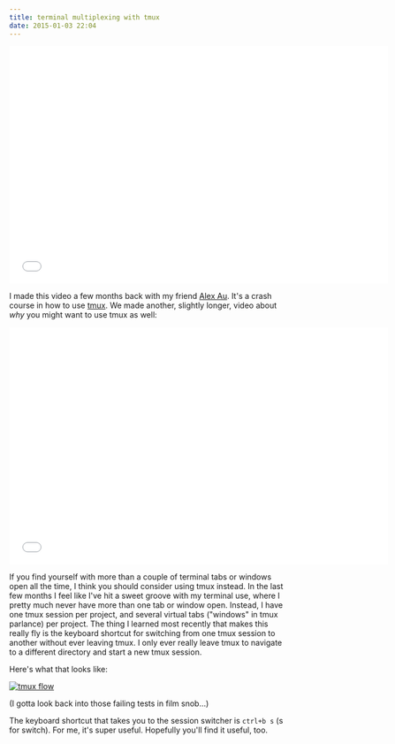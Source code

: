 ```yaml
---
title: terminal multiplexing with tmux
date: 2015-01-03 22:04
---
```


<iframe src="//player.vimeo.com/video/104250309?byline=0&amp;portrait=0" width="686" height="429" frameborder="0" webkitallowfullscreen mozallowfullscreen allowfullscreen></iframe>

I made this video a few months back with my friend [Alex Au][]. It's a crash
course in how to use [tmux][]. We made another, slightly longer, video about
*why* you might want to use tmux as well:

[Alex Au]: https://github.com/surrealdetective
[tmux]: https://en.wikipedia.org/wiki/Tmux

<iframe src="//player.vimeo.com/video/104250309?byline=0&amp;portrait=0" width="686" height="429" frameborder="0" webkitallowfullscreen mozallowfullscreen allowfullscreen></iframe>

If you find yourself with more than a couple of terminal tabs or windows open
all the time, I think you should consider using tmux instead. In the last few
months I feel like I've hit a sweet groove with my terminal use, where I pretty
much never have more than one tab or window open. Instead, I have one tmux
session per project, and several virtual tabs ("windows" in tmux parlance) per
project. The thing I learned most recently that makes this really fly is the
keyboard shortcut for switching from one tmux session to another without ever
leaving tmux. I only ever really leave tmux to navigate to a different directory
and start a new tmux session.

Here's what that looks like:

[![tmux flow]({{baseurl}}/img/2015-01-03-tmux.gif)]({{baseurl}}/img/2015-01-03-tmux.gif)

(I gotta look back into those failing tests in film snob...)

The keyboard shortcut that takes you to the session switcher is `ctrl+b s` (s
for switch). For me, it's super useful. Hopefully you'll find it useful, too.


